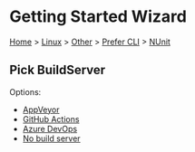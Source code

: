 # Getting Started Wizard

[Home](/docs/wiz/readme.md) > [Linux](Linux.md) > [Other](Linux_Other.md) > [Prefer CLI](Linux_Other_Cli.md) > [NUnit](Linux_Other_Cli_NUnit.md)

## Pick BuildServer

Options:
 * [AppVeyor](Linux_Other_Cli_NUnit_AppVeyor.md)
 * [GitHub Actions](Linux_Other_Cli_NUnit_GitHubActions.md)
 * [Azure DevOps](Linux_Other_Cli_NUnit_AzureDevOps.md)
 * [No build server](Linux_Other_Cli_NUnit_None.md)
